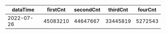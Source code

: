 |dataTime|firstCnt|secondCnt|thirdCnt|fourCnt|
|-|-|-|-|-|
|2022-07-26|45083210|44647667|33445819|5272543|